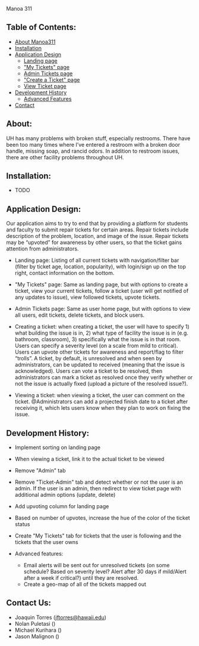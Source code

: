 Manoa 311

## Table of Contents:
* [About Manoa311](#about-mano311)
* [Installation](#installation)
* [Application Design](#application-design)
  * [Landing page](#landing-page)
  * ["My Tickets" page](#mytickets-page)
  * [Admin Tickets page](#admintickets-page)
  * ["Create a Ticket" page](#createticket-page)
  * [View Ticket page](#viewticket-page)
* [Development History](#development-history)
  * [Advanced Features](#advanced-features)
* [Contact](#contact-us)

## About:
UH has many problems with broken stuff, especially restrooms. There have been too many times where I’ve entered a restroom with a broken door handle, missing soap, and rancid odors. In addition to restroom issues, there are other facility problems throughout UH.

## Installation:
- TODO

## Application Design:
Our application aims to try to end that by providing a platform for students and faculty to submit repair tickets for certain areas. Repair tickets include description of the problem, location, and image of the issue. Repair tickets may be “upvoted” for awareness by other users, so that the ticket gains attention from administrators.

- Landing page: Listing of all current tickets with navigation/filter bar (filter by ticket age, location, popularity), with login/sign up on the top right, contact information on the bottom.

- "My Tickets" page: Same as landing page, but with options to create a ticket, view your current tickets, follow a ticket (user will get notified of any updates to issue), view followed tickets, upvote tickets.

- Admin Tickets page: Same as user home page, but with options to view all users, edit tickets, delete tickets, and block users.

- Creating a ticket: when creating a ticket, the user will have to specify 1) what building the issue is in, 2) what type of facility the issue is in (e.g. bathroom, classroom), 3) specifically what the issue is in that room. Users can specify a severity level (on a scale from mild to critical). Users can upvote other tickets for awareness and report/flag to filter “trolls”. A ticket, by default, is unresolved and when seen by administrators, can be updated to received (meaning that the issue is acknowledged). Users can vote a ticket to be resolved, then administrators can mark a ticket as resolved once they verify whether or not the issue is actually fixed (upload a picture of the resolved issue?). 

- Viewing a ticket: when viewing a ticket, the user can comment on the ticket. @Administrators can add a projected finish date to a ticket after receiving it, which lets users know when they plan to work on fixing the issue.

## Development History:
- Implement sorting on landing page
- When viewing a ticket, link it to the actual ticket to be viewed
- Remove "Admin" tab
- Remove "Ticket-Admin" tab and detect whether or not the user is an admin. If the user is an admin, then redirect to view ticket page with additional admin options (update, delete)
- Add upvoting column for landing page
- Based on number of upvotes, increase the hue of the color of the ticket status
- Create "My Tickets" tab for tickets that the user is following and the tickets that the user owns

- Advanced features: 
  - Email alerts will be sent out for unresolved tickets (on some schedule? Based on severity level? Alert after 30 days if mild/Alert after a week if critical?) until they are resolved.
  - Create a geo-map of all of the tickets mapped out

## Contact Us:
- Joaquin Torres (jftorres@hawaii.edu)
- Nolan Puletasi ()
- Michael Kurihara ()
- Jason Malignon ()
